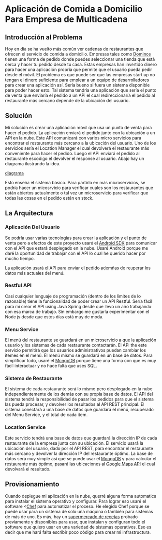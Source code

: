 # Aplicación de Comida a Domicilio Para Empresa de Multicadena

## Introducción al Problema

Hoy en día se ha vuelto más común ver cadenas de restaurantes que ofrecen el servicio de comida a domicilio. Empresas tales como [Dominos](http://www.dominospizza.es) tienen una forma de pedido donde puedes seleccionar una tienda que está cerca y hacer tu pedido desde tu casa. Estas empresas han invertido dinero para hacer una aplicación propria que permite que el usuario pueda pedir desde el móvil. El problema es que puede ser que las empresas start up no tengan el dinero suficiente para emplear a un equipo de desarrolladores para crear una aplicación así. Sería bueno si fuera un sistema disponible para poder hacer esto. Tal sistema tendría una aplicación que sería el punto de venta que enviaría el pedido a un API el cual redireccionaría el pedido al restaurante más cercano depende de la ubicación del usuario.

## Solución
Mi solución es crear una aplicación móvil que usa un punto de venta para hacer el pedido. La aplicación enviará el pedido junto con la ubicación a un API en la nube. Este API comunicará con varios micro servicios para encontrar el restaurante más cercano a la ubicación del usuario. Uno de los servicios sería el Location Manager el cual devolverá el restaurante más conveniente para hacer el pedido. Luego el API enviará el pedido al restaurante escodigo el devolver el response al usuario. Abajo hay un diagrama ilustrando la idea.


[diagrama](diagram.jpg)

Esto enseña el sistema básico. Para partirlo en más microservicios, se podría hacer un micosrvicio para verificar cuales son los restaurantes que están abiertos actualmente o tal vez un microservicio para verificar que todas las cosas en el pedido están en stock.


## La Arquitectura

### Aplicación Del Usuario
Se podría usar varias tecnologías para crear la aplicación y el punto de venta pero a efectos de este proyecto usaré el [Android SDK](https://developer.android.com/studio/index.html?hl=es-419) para comunicar con el API que estará desplegado en la nube. Usaré Android porque me daré la oportunidad de trabajar con el API lo cual he querido hacer por mucho tiempo.

La aplicación usará el API para enviar el pedido ademñas de reuperar los datos más actuales del menú.

### Restful API
Casi cualquier lenguaje de programación (dentro de los límites de lo razonable) tiene la funcionalidad de poder crear un API Restful. Sería fácil para mi crear el API using Java Spring desde que llevo un año trabajando con esa marca de trabajo. Sin embargo me gustaría experimentar con el Node js desde que estos días está muy de moda.

### Menu Service
El menú del restaurante se guardará en un microservicio a que la aplicación usuario y los sistemas de cada restaurante contactarán. El API the este servicio permitirá que los usuarios administrativos puedan cambiar los itemes en el menú. El menú mismo se guardará en un base de datos. Para simplificar todo, usaré el [MongoDB](https://www.mongodb.com/) porque tiene una forma con que es muy fácil interactuar y no hace falta que uses SQL.

### Sistema de Restaurante
El sistema de cada restaurante será lo mismo pero desplegado en la nube independientemente de los demás con su propia base de datos. El API del sistema tendrá la responsibilidad de pasar los pedidos para que el sistema las pueda procesar, y devolver los resultados al API REST principal. El sistema conectará a una base de datos que guardará el menú, recuperado del Menu Service, y el total de cada item.

### Location Service
Este servicio tendrá una base de datos que guardará la dirección IP de cada restaurante de la empresa junta con su ubicación. El servicio usará la ubicación del usuario, dado por el API REST, para encontrar el restaurante más cercano y devolver la dirección IP del restaurante óptimo. La base de datos será muy simple así que se puede usar el [MongoDB](https://www.mongodb.com/) y para calcular el restaurante más óptimo, pasará las ubicaciones al [Google Maps API](https://developers.google.com/maps/?hl=es-419) el cual devolvará el resultado. 

## Provisionamiento
Cuando deplegue mi aplicación en la nube, querré alguna forma automatica para instalar el sistema operativo y configurar. Para lograr eso usaré el software <[Chef](https://www.chef.io/) para automatizar el proceso. He elegido Chef porque se puede usar para un sistema de solo una máquina o también para sistemas de más de uno. Es más, hay un [supermercado de recetas](https://supermarket.chef.io/) probado previamente y disponibles para usar, que instalan y configuran todo el software que quiero usar en una variedad de sistemas operativos. Eso es decir que me hará falta escribir poco código para crear mi infrastructura.